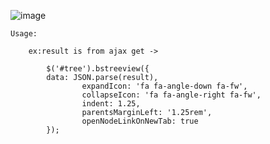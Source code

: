 ![image](https://github.com/alextanasa91/Bootstrap-5-tree-view/assets/104349012/d9032a12-3ea2-4de7-afd7-18669cb2b9ba)

 
 
 	Usage:
    
		ex:result is from ajax get ->
    
			$('#tree').bstreeview({ 
			data: JSON.parse(result),
	                expandIcon: 'fa fa-angle-down fa-fw',
	                collapseIcon: 'fa fa-angle-right fa-fw',
	                indent: 1.25,
	                parentsMarginLeft: '1.25rem',
	                openNodeLinkOnNewTab: true
			});   
